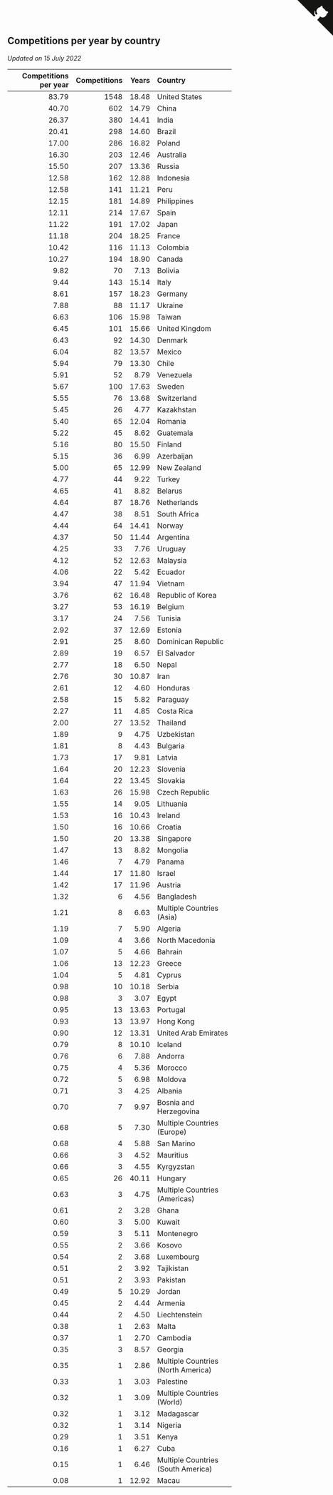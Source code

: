 ## Competitions per year by country

*Updated on 15 July 2022*

| Competitions per year | Competitions | Years | Country |
| ---: | ---: | ---: | :--- |
| 83.79 | 1548 | 18.48 | United States |
| 40.70 | 602 | 14.79 | China |
| 26.37 | 380 | 14.41 | India |
| 20.41 | 298 | 14.60 | Brazil |
| 17.00 | 286 | 16.82 | Poland |
| 16.30 | 203 | 12.46 | Australia |
| 15.50 | 207 | 13.36 | Russia |
| 12.58 | 162 | 12.88 | Indonesia |
| 12.58 | 141 | 11.21 | Peru |
| 12.15 | 181 | 14.89 | Philippines |
| 12.11 | 214 | 17.67 | Spain |
| 11.22 | 191 | 17.02 | Japan |
| 11.18 | 204 | 18.25 | France |
| 10.42 | 116 | 11.13 | Colombia |
| 10.27 | 194 | 18.90 | Canada |
| 9.82 | 70 | 7.13 | Bolivia |
| 9.44 | 143 | 15.14 | Italy |
| 8.61 | 157 | 18.23 | Germany |
| 7.88 | 88 | 11.17 | Ukraine |
| 6.63 | 106 | 15.98 | Taiwan |
| 6.45 | 101 | 15.66 | United Kingdom |
| 6.43 | 92 | 14.30 | Denmark |
| 6.04 | 82 | 13.57 | Mexico |
| 5.94 | 79 | 13.30 | Chile |
| 5.91 | 52 | 8.79 | Venezuela |
| 5.67 | 100 | 17.63 | Sweden |
| 5.55 | 76 | 13.68 | Switzerland |
| 5.45 | 26 | 4.77 | Kazakhstan |
| 5.40 | 65 | 12.04 | Romania |
| 5.22 | 45 | 8.62 | Guatemala |
| 5.16 | 80 | 15.50 | Finland |
| 5.15 | 36 | 6.99 | Azerbaijan |
| 5.00 | 65 | 12.99 | New Zealand |
| 4.77 | 44 | 9.22 | Turkey |
| 4.65 | 41 | 8.82 | Belarus |
| 4.64 | 87 | 18.76 | Netherlands |
| 4.47 | 38 | 8.51 | South Africa |
| 4.44 | 64 | 14.41 | Norway |
| 4.37 | 50 | 11.44 | Argentina |
| 4.25 | 33 | 7.76 | Uruguay |
| 4.12 | 52 | 12.63 | Malaysia |
| 4.06 | 22 | 5.42 | Ecuador |
| 3.94 | 47 | 11.94 | Vietnam |
| 3.76 | 62 | 16.48 | Republic of Korea |
| 3.27 | 53 | 16.19 | Belgium |
| 3.17 | 24 | 7.56 | Tunisia |
| 2.92 | 37 | 12.69 | Estonia |
| 2.91 | 25 | 8.60 | Dominican Republic |
| 2.89 | 19 | 6.57 | El Salvador |
| 2.77 | 18 | 6.50 | Nepal |
| 2.76 | 30 | 10.87 | Iran |
| 2.61 | 12 | 4.60 | Honduras |
| 2.58 | 15 | 5.82 | Paraguay |
| 2.27 | 11 | 4.85 | Costa Rica |
| 2.00 | 27 | 13.52 | Thailand |
| 1.89 | 9 | 4.75 | Uzbekistan |
| 1.81 | 8 | 4.43 | Bulgaria |
| 1.73 | 17 | 9.81 | Latvia |
| 1.64 | 20 | 12.23 | Slovenia |
| 1.64 | 22 | 13.45 | Slovakia |
| 1.63 | 26 | 15.98 | Czech Republic |
| 1.55 | 14 | 9.05 | Lithuania |
| 1.53 | 16 | 10.43 | Ireland |
| 1.50 | 16 | 10.66 | Croatia |
| 1.50 | 20 | 13.38 | Singapore |
| 1.47 | 13 | 8.82 | Mongolia |
| 1.46 | 7 | 4.79 | Panama |
| 1.44 | 17 | 11.80 | Israel |
| 1.42 | 17 | 11.96 | Austria |
| 1.32 | 6 | 4.56 | Bangladesh |
| 1.21 | 8 | 6.63 | Multiple Countries (Asia) |
| 1.19 | 7 | 5.90 | Algeria |
| 1.09 | 4 | 3.66 | North Macedonia |
| 1.07 | 5 | 4.66 | Bahrain |
| 1.06 | 13 | 12.23 | Greece |
| 1.04 | 5 | 4.81 | Cyprus |
| 0.98 | 10 | 10.18 | Serbia |
| 0.98 | 3 | 3.07 | Egypt |
| 0.95 | 13 | 13.63 | Portugal |
| 0.93 | 13 | 13.97 | Hong Kong |
| 0.90 | 12 | 13.31 | United Arab Emirates |
| 0.79 | 8 | 10.10 | Iceland |
| 0.76 | 6 | 7.88 | Andorra |
| 0.75 | 4 | 5.36 | Morocco |
| 0.72 | 5 | 6.98 | Moldova |
| 0.71 | 3 | 4.25 | Albania |
| 0.70 | 7 | 9.97 | Bosnia and Herzegovina |
| 0.68 | 5 | 7.30 | Multiple Countries (Europe) |
| 0.68 | 4 | 5.88 | San Marino |
| 0.66 | 3 | 4.52 | Mauritius |
| 0.66 | 3 | 4.55 | Kyrgyzstan |
| 0.65 | 26 | 40.11 | Hungary |
| 0.63 | 3 | 4.75 | Multiple Countries (Americas) |
| 0.61 | 2 | 3.28 | Ghana |
| 0.60 | 3 | 5.00 | Kuwait |
| 0.59 | 3 | 5.11 | Montenegro |
| 0.55 | 2 | 3.66 | Kosovo |
| 0.54 | 2 | 3.68 | Luxembourg |
| 0.51 | 2 | 3.92 | Tajikistan |
| 0.51 | 2 | 3.93 | Pakistan |
| 0.49 | 5 | 10.29 | Jordan |
| 0.45 | 2 | 4.44 | Armenia |
| 0.44 | 2 | 4.50 | Liechtenstein |
| 0.38 | 1 | 2.63 | Malta |
| 0.37 | 1 | 2.70 | Cambodia |
| 0.35 | 3 | 8.57 | Georgia |
| 0.35 | 1 | 2.86 | Multiple Countries (North America) |
| 0.33 | 1 | 3.03 | Palestine |
| 0.32 | 1 | 3.09 | Multiple Countries (World) |
| 0.32 | 1 | 3.12 | Madagascar |
| 0.32 | 1 | 3.14 | Nigeria |
| 0.29 | 1 | 3.51 | Kenya |
| 0.16 | 1 | 6.27 | Cuba |
| 0.15 | 1 | 6.46 | Multiple Countries (South America) |
| 0.08 | 1 | 12.92 | Macau |


<a href="https://github.com/jonatanklosko/wca_statistics" class="github-corner" aria-label="View source on Github"><svg width="80" height="80" viewBox="0 0 250 250" style="fill:#151513; color:#fff; position: absolute; top: 0; border: 0; right: 0;" aria-hidden="true"><path d="M0,0 L115,115 L130,115 L142,142 L250,250 L250,0 Z"></path><path d="M128.3,109.0 C113.8,99.7 119.0,89.6 119.0,89.6 C122.0,82.7 120.5,78.6 120.5,78.6 C119.2,72.0 123.4,76.3 123.4,76.3 C127.3,80.9 125.5,87.3 125.5,87.3 C122.9,97.6 130.6,101.9 134.4,103.2" fill="currentColor" style="transform-origin: 130px 106px;" class="octo-arm"></path><path d="M115.0,115.0 C114.9,115.1 118.7,116.5 119.8,115.4 L133.7,101.6 C136.9,99.2 139.9,98.4 142.2,98.6 C133.8,88.0 127.5,74.4 143.8,58.0 C148.5,53.4 154.0,51.2 159.7,51.0 C160.3,49.4 163.2,43.6 171.4,40.1 C171.4,40.1 176.1,42.5 178.8,56.2 C183.1,58.6 187.2,61.8 190.9,65.4 C194.5,69.0 197.7,73.2 200.1,77.6 C213.8,80.2 216.3,84.9 216.3,84.9 C212.7,93.1 206.9,96.0 205.4,96.6 C205.1,102.4 203.0,107.8 198.3,112.5 C181.9,128.9 168.3,122.5 157.7,114.1 C157.9,116.9 156.7,120.9 152.7,124.9 L141.0,136.5 C139.8,137.7 141.6,141.9 141.8,141.8 Z" fill="currentColor" class="octo-body"></path></svg></a><style>.github-corner:hover .octo-arm{animation:octocat-wave 560ms ease-in-out}@keyframes octocat-wave{0%,100%{transform:rotate(0)}20%,60%{transform:rotate(-25deg)}40%,80%{transform:rotate(10deg)}}@media (max-width:500px){.github-corner:hover .octo-arm{animation:none}.github-corner .octo-arm{animation:octocat-wave 560ms ease-in-out}}</style>
